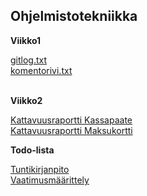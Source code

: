 ## Ohjelmistotekniikka

**Viikko1**

[gitlog.txt](laskarit/viikko1/gitlog.txt) <br />
[komentorivi.txt](laskarit/viikko1/komentorivi.txt) <br />
<br />

**Viikko2**

[Kattavuusraportti Kassapaate](https://github.com/TatuSorjonen/ot-harjoitustyo/blob/master/laskarit/viikko2/Screenshot%20from%202021-03-30%2017-24-50.png) <br />
[Kattavuusraportti Maksukortti](https://github.com/TatuSorjonen/ot-harjoitustyo/blob/master/laskarit/viikko2/Screenshot%20from%202021-03-30%2020-03-56.png) <br />

**Todo-lista**

[Tuntikirjanpito](https://github.com/TatuSorjonen/ot-harjoitustyo/blob/master/maarittelydokumentti/tuntikirjanpito.md) <br />
[Vaatimusmäärittely](https://github.com/TatuSorjonen/ot-harjoitustyo/blob/master/maarittelydokumentti/vaatimusmaarittely.md)



